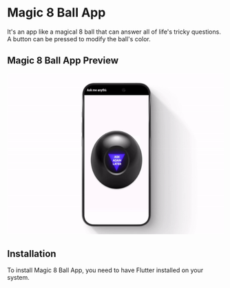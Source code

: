 
# Magic 8 Ball App

It's an app like a magical 8 ball that can answer all of life's tricky questions. A button can be pressed to modify the ball's color.

## Magic 8 Ball App Preview

![Magic 8 Ball App](magic_8_ball_gif.gif)





## Installation

To install Magic 8 Ball App, you need to have Flutter installed on your system.

